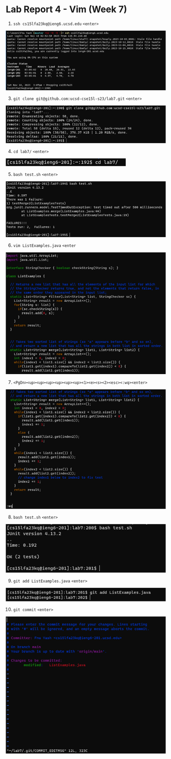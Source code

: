 # Lab Report 4 - Vim (Week 7)

1. `ssh cs15lfa23kq@ieng6.ucsd.edu` `<enter>`

![Image](https://github.com/fyash1010/cse15l-lab-reports/blob/main/img14.png)

3. `git clone git@github.com:ucsd-cse15l-s23/lab7.git` `<enter>`

![Image](https://github.com/fyash1010/cse15l-lab-reports/blob/main/img15.png)

4. `cd lab7/` `<enter>`

![Image](https://github.com/fyash1010/cse15l-lab-reports/blob/main/img16.png)

5. `bash test.sh` `<enter>`

![Image](https://github.com/fyash1010/cse15l-lab-reports/blob/main/img17.png)

6. `vim ListExamples.java` `<enter`

![Image](https://github.com/fyash1010/cse15l-lab-reports/blob/main/img18.png)

7. `<PgDn><up><up><up><up><up><up><1><e><s><2><esc><:wq><enter>`

![Image](https://github.com/fyash1010/cse15l-lab-reports/blob/main/img19.png)

8. `bash test.sh` `<enter>`

![Image](https://github.com/fyash1010/cse15l-lab-reports/blob/main/img20.png)

9. `git add ListExamples.java` `<enter>`

![Image](https://github.com/fyash1010/cse15l-lab-reports/blob/main/img21.png)

10. `git commit` `<enter>`

![Image](https://github.com/fyash1010/cse15l-lab-reports/blob/main/img22.png)
